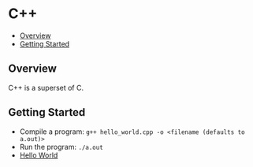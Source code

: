 # C++

* [Overview](#overview)
* [Getting Started](#getting-started)

## Overview

C++ is a superset of C.

## Getting Started

* Compile a program: `g++ hello_world.cpp -o <filename (defaults to a.out)>`
* Run the program: `./a.out`
* [Hello World](./hello_world.cpp)
